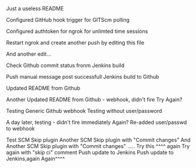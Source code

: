 Just a useless README

Configured GitHub hook trigger for GITScm polling 

Configured authtoken for ngrok for unlimted time sessions

Restart ngrok and create another push by editing this file

And another edit...

Check Github commit status fronm Jenkins build

Push manual message post successfull Jenkins build to Github

Updated README from Github

Another Updated README from Github - webhook, didn't fire
Try Again?

Testing Generic Github webhook
Testing without user/password

A day later, testing - didn't fire immediately
Again?
Re-added user/passwd to webhook

Test SCM Skip plugin
Another SCM Skip plugin with "Commit changes"
And Another SCM Skip plugin with "Commit changes"
.....
Try this ^^^^ again
Try again with "skip ci" comment
Push update to Jenkins
Push update to Jenkins,again
Again^^^^
